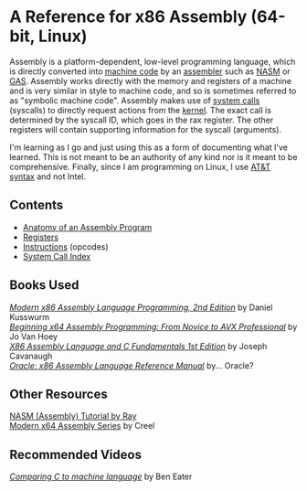 # A Reference for x86 Assembly (64-bit, Linux)
Assembly is a platform-dependent, low-level programming language, which is directly converted into [machine code](https://whatis.techtarget.com/definition/machine-code-machine-language) by an [assembler](https://searchdatacenter.techtarget.com/definition/assembler) such as [NASM](https://en.wikipedia.org/wiki/Netwide_Assembler) or [GAS](https://en.wikipedia.org/wiki/GNU_Assembler). Assembly works directly with the memory and registers of a machine
and is very similar in style to machine code, and so is sometimes referred to as 
"symbolic machine code". Assembly makes use of [system calls](https://en.wikipedia.org/wiki/System_call) (syscalls) to directly request actions from the [kernel](https://www.engineersgarage.com/kernel-programming/). The exact call is determined by the syscall ID, which goes in the rax register. The other registers will contain 
supporting information for the syscall (arguments). <br />

I'm learning as I go and just using this as a form of documenting what I've learned. This is not meant to be an authority of any kind nor is it meant to be comprehensive.
Finally, since I am programming on Linux, I use [AT&T syntax](http://www.sig9.com/articles/att-syntax) and not Intel.

## Contents
- [Anatomy of an Assembly Program](https://github.com/EthanC2/Notes-and-Writeups/blob/main/Assembly%20(x86%2064-bit)/Anatomy%20of%20an%20Assembly%20Program.md)
- [Registers](https://github.com/EthanC2/Notes-and-Writeups/blob/main/Assembly%20(x86%2064-bit)/Registers.md)
- [Instructions](https://github.com/EthanC2/Notes-and-Writeups/blob/main/Assembly%20(x86%2064-bit)/Instructions.md) (opcodes)
- [System Call Index](https://github.com/EthanC2/Notes-and-Writeups/tree/main/Assembly%20(x86%2064-bit)/System%20Calls)

## Books Used
[_Modern x86 Assembly Language Programming, 2nd Edition_](https://www.amazon.com/Modern-X86-Assembly-Language-Programming/dp/1484240626/ref=sr_1_3?__mk_es_US=%C3%85M%C3%85%C5%BD%C3%95%C3%91&dchild=1&keywords=Modern+X86+Assembly+Language+Programming&qid=1625776593&sr=8-3) by Daniel Kusswurm <br />
[_Beginning x64 Assembly Programming: From Novice to AVX Professional_](https://www.amazon.com/Beginning-x64-Assembly-Programming-Professional-ebook/dp/B07ZVKM3CC/ref=sr_1_1_sspa?dchild=1&keywords=Beginning+x86+Assembly&qid=1625776678&sr=8-1-spons&psc=1&spLa=ZW5jcnlwdGVkUXVhbGlmaWVyPUExOFcwRTA3RUI5NDVFJmVuY3J5cHRlZElkPUEwNDg5NzkwM0JLNUg2UkxDQU9JTyZlbmNyeXB0ZWRBZElkPUEwMDY5NDM4MVkwS1NKMFhTM0s4RCZ3aWRnZXROYW1lPXNwX2F0ZiZhY3Rpb249Y2xpY2tSZWRpcmVjdCZkb05vdExvZ0NsaWNrPXRydWU=) by Jo Van Hoey <br />
[_X86 Assembly Language and C Fundamentals 1st Edition_](amazon.com/X86-Assembly-Language-C-Fundamentals/dp/1466568240) by Joseph Cavanaugh <br />
[_Oracle: x86 Assembly Language Reference Manual_](https://docs.oracle.com/cd/E19620-01/805-4693/805-4693.pdf) by... Oracle? <br />

## Other Resources
[NASM (Assembly) Tutorial by Ray](https://cs.lmu.edu/~ray/notes/nasmtutorial/) <br />
[Modern x64 Assembly Series](https://www.youtube.com/watch?v=rxsBghsrvpI&list=PLKK11Ligqitg9MOX3-0tFT1Rmh3uJp7kA) by Creel <br />

## Recommended Videos
[_Comparing C to machine language_](https://www.youtube.com/watch?v=yOyaJXpAYZQ) by Ben Eater
